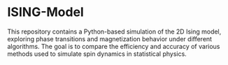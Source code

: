 # ISING-Model
This repository contains a Python-based simulation of the 2D Ising model, exploring phase transitions and magnetization behavior under different algorithms. The goal is to compare the efficiency and accuracy of various methods used to simulate spin dynamics in statistical physics.
